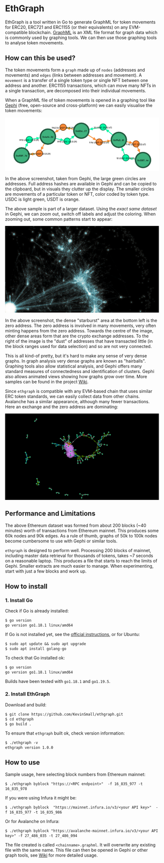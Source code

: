 # EthGraph
EthGraph is a tool written in Go to generate GraphML for token movements for ERC20, ERC721 and ERC1155 (or their equivalents) on any EVM-compatible blockchain. [GraphML](https://en.wikipedia.org/wiki/GraphML) is an XML file format for graph data which is commonly used by graphing tools. We can then use those graphing tools to analyse token movements.

## How can this be used?
The token movements form a `graph` made up of `nodes` (addresses and movements) and `edges` (links between addresses and movement). A `movement` is a transfer of a single token type or single NFT between one address and another. ERC1155 transactions, which can move many NFTs in a single transaction, are decomposed into their individual movements.

When a GraphML file of token movements is opened in a graphing tool like [Gephi](https://gephi.org/) (free, open-source and cross-platform) we can easily visualise the token movements:

![Movements as graph](./docs/movements_as_graph.png "Token Movements as Graph (Gephi screenshot)")

In the above screenshot, taken from Gephi, the large green circles are addresses. Full address hashes are available in Gephi and can be copied to the clipboard, but in visuals they clutter up the display. The smaller circles are movements of a particular token or NFT, color coded by token type. USDC is light green, USDT is orange. 

The above sample is part of a larger dataset. Using the _exact same dataset_ in Gephi, we can zoom out, switch off labels and adjust the coloring. When zooming out, some common patterns start to appear:

![Far graph](./docs/movements_as_graph_far.png "Token Movements as Graph from afar (Gephi screenshot)")

In the above screenshot, the dense "starburst" area at the bottom left is the zero address. The zero address is involved in many movements, very often minting happens from the zero address. Towards the centre of the image, other dense areas form that are the crypto exchange addresses. To the right of the image is the "dust" of addresses that have transacted little (in the block ranges used for data selection) and so are not very connected.

This is all kind-of pretty, but it's hard to make any sense of very dense graphs. In graph analysis very dense graphs are known as "hairballs". Graphing tools also allow statistical analysis, and Gephi offers many standard measures of connectedness and identification of clusters. Gephi also allows animated views showing how graphs grow over time. More samples can be found in the project [Wiki](https://github.com/KevinSmall/ethgraph/wiki).

Since `ethgraph` is compatible with any EVM-based chain that uses similar ERC token standards, we can easily collect data from other chains. Avalanche has a similar appearance, although many fewer transactions. Here an exchange and the zero address are dominating:

![Avalanche graph](./docs/movements_avalanche.png "Avalanche Token Movements as Graph (Gephi screenshot)")

## Performance and Limitations
The above Ethereum dataset was formed from about 200 blocks (~40 minutes) worth of transactions from Ethereum mainnet. This produces some 60k nodes and 90k edges. As a rule of thumb, graphs of 50k to 100k nodes become cumbersome to use with Gephi or similar tools.

`ethgraph` is designed to perform well. Processing 200 blocks of mainnet, including master data retrieval for thousands of tokens, takes ~7 seconds on a reasonable laptop. This produces a file that starts to reach the limits of Gephi. Smaller extracts are much easier to manage. When experimenting, start with just a few blocks and work up.

## How to install

### 1. Install Go
Check if Go is already installed:
```
$ go version
go version go1.18.1 linux/amd64
```
If Go is not installed yet, see the [official instructions](https://go.dev/doc/install), or for Ubuntu:
```
$ sudo apt update && sudo apt upgrade
$ sudo apt install golang-go
```
To check that Go installed ok:
```
$ go version
go version go1.18.1 linux/amd64
```
Builds have been tested with `go1.18.1` and `go1.19.5`.

### 2. Install EthGraph
Download and build:
```
$ git clone https://github.com/KevinSmall/ethgraph.git 
$ cd ethgraph
$ go build .
```
To ensure that `ethgraph` built ok, check version information:
```
$ ./ethgraph -v
ethgraph version 1.0.0
```

## How to use
Sample usage, here selecting block numbers from Ethereum mainnet:
```
$ ./ethgraph byblock "https://<RPC endpoint>"  -f 16_835_977 -t 16_835_978
```
If you were using Infura it might be:
```
$ ./ethgraph byblock  "https://mainnet.infura.io/v3/<your API key>"  -f 16_835_977 -t 16_835_986
```
Or for Avalanche on Infura:
```
$ ./ethgraph byblock "https://avalanche-mainnet.infura.io/v3/<your API key>" -f 27_486_035 -t 27_486_094
```

The file created is called `<chainname>.graphml`. It will overwrite any existing file with the same name. This file can then be opened in Gephi or other graph tools, see [Wiki](https://github.com/KevinSmall/ethgraph/wiki) for more detailed usage.